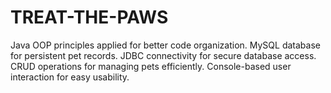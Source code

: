 # TREAT-THE-PAWS
Java OOP principles applied for better code organization.
MySQL database for persistent pet records.
JDBC connectivity for secure database access.
CRUD operations for managing pets efficiently.
Console-based user interaction for easy usability.
